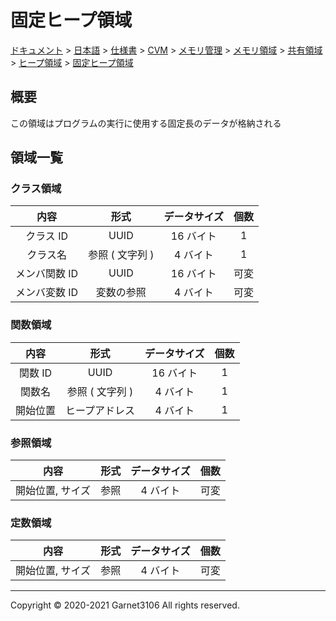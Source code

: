 # 固定ヒープ領域

[ドキュメント](../../../../../../../../index.md) > [日本語](../../../../../../../index.md) > [仕様書](../../../../../../index.md) > [CVM](../../../../../index.md) > [メモリ管理](../../../../index.md) > [メモリ領域](../../../index.md) > [共有領域](../../index.md) > [ヒープ領域](../index.md) > [固定ヒープ領域](./index.md)

## 概要

この領域はプログラムの実行に使用する固定長のデータが格納される

## 領域一覧

### クラス領域

|内容|形式|データサイズ|個数|
|:-:|:-:|:-:|:-:|
|クラス ID|UUID|16 バイト|1|
|クラス名|参照 ( 文字列 )|4 バイト|1|
|メンバ関数 ID|UUID|16 バイト|可変|
|メンバ変数 ID|変数の参照|4 バイト|可変|

### 関数領域

|内容|形式|データサイズ|個数|
|:-:|:-:|:-:|:-:|
|関数 ID|UUID|16 バイト|1|
|関数名|参照 ( 文字列 )|4 バイト|1|
|開始位置|ヒープアドレス|4 バイト|1|

### 参照領域

|内容|形式|データサイズ|個数|
|:-:|:-:|:-:|:-:|
|開始位置, サイズ|参照|4 バイト|可変|

### 定数領域

|内容|形式|データサイズ|個数|
|:-:|:-:|:-:|:-:|
|開始位置, サイズ|参照|4 バイト|可変|

---

Copyright © 2020-2021 Garnet3106 All rights reserved.
